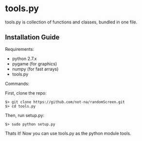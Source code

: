 tools.py
========

tools.py is collection of functions and classes, bundled in one file.

Installation Guide
------------------

Requirements:
 - python 2.7.x
 - pygame (for graphics)
 - numpy (for fast arrays)
 - tools.py 

Commands:

First, clone the repo:

```
$> git clone https://github.com/not-na/randomScreen.git
$> cd tools.py
```

Then, run setup.py:

```
$> sudo python setup.py
```

Thats it! Now you can use tools.py as the python module tools.
